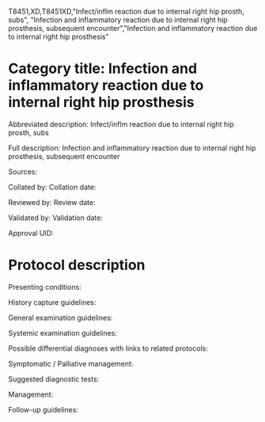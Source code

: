 T8451,XD,T8451XD,"Infect/inflm reaction due to internal right hip prosth, subs", "Infection and inflammatory reaction due to internal right hip prosthesis, subsequent encounter","Infection and inflammatory reaction due to internal right hip prosthesis"
# Category title: Infection and inflammatory reaction due to internal right hip prosthesis

Abbreviated description: Infect/inflm reaction due to internal right hip prosth, subs

Full description: Infection and inflammatory reaction due to internal right hip prosthesis, subsequent encounter

Sources:

Collated by:
Collation date:

Reviewed by:
Review date:

Validated by:
Validation date:

Approval UID:

# Protocol description

Presenting conditions:

History capture guidelines:

General examination guidelines:

Systemic examination guidelines:

Possible differential diagnoses with links to related protocols:

Symptomatic / Palliative management:

Suggested diagnostic tests:

Management:

Follow-up guidelines:
